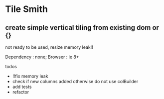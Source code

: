 # Tile Smith

## create simple vertical tiling from existing dom or {}

not ready to be used, resize memory leak!!

Dependency : none;
Browser    : ie 8+

todos
- !!fix memory leak
- check if new columns added otherwise do not use colBuilder
- add tests
- refactor
